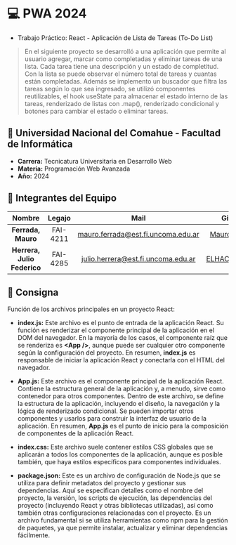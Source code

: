 # :computer: PWA 2024

- Trabajo Práctico: React - Aplicación de Lista de Tareas (To-Do List)

> En el siguiente proyecto se desarrolló a una aplicación que permite al usuario agregar, marcar como completadas y eliminar tareas de una lista. Cada tarea tiene una descripción y un estado de completitud. Con la lista se puede observar el número total de tareas y cuantas están completadas. Además se implemento un buscador que filtra las tareas según lo que sea ingresado, se utilizó componentes reutilizables, el hook useState para almacenar el estado interno de las tareas, renderizado de listas con .map(), renderizado condicional y botones para cambiar el estado o eliminar tareas.

## :office: Universidad Nacional del Comahue - Facultad de Informática

- **Carrera:** Tecnicatura Universitaria en Desarrollo Web
- **Materia:** Programación Web Avanzada
- **Año:** 2024

## :muscle: Integrantes del Equipo
| Nombre                              |  Legajo    | Mail                                     | GitHub                                                      |
|:-----------------------------------:|:----------:|:----------------------------------------:|:-----------------------------------------------------------:|
| **Ferrada, Mauro**                  | FAI-4211   | mauro.ferrada@est.fi.uncoma.edu.ar       | [MauroFerrada](https://github.com/MauroFerrada)             |
| **Herrera, Julio Federico**         | FAI-4285   | julio.herrera@est.fi.uncoma.edu.ar       | [ELHACHESALTA](https://github.com/ELHACHESALTA)             |

## :book: Consigna

Función de los archivos principales en un proyecto React:

- **index.js:** Este archivo es el punto de entrada de la aplicación React. Su función es renderizar el componente principal de la aplicación en el DOM del navegador. En la mayoría de los casos, el componente raíz que se renderiza es **\<App \/>**, aunque puede ser cualquier otro componente según la configuración del proyecto. En resumen, **index.js** es responsable de iniciar la aplicación React y conectarla con el HTML del navegador.

- **App.js:** Este archivo es el componente principal de la aplicación React. Contiene la estructura general de la aplicación y, a menudo, sirve como contenedor para otros componentes. Dentro de este archivo, se define la estructura de la aplicación, incluyendo el diseño, la navegación y la lógica de renderizado condicional. Se pueden importar otros componentes y usarlos para construir la interfaz de usuario de la aplicación. En resumen, **App.js** es el punto de inicio para la composición de componentes de la aplicación React.

- **index.css:** Este archivo suele contener estilos CSS globales que se aplicarán a todos los componentes de la aplicación, aunque es posible también, que haya estilos específicos para componentes individuales.

- **package.json:** Este es un archivo de configuración de Node.js que se utiliza para definir metadatos del proyecto y gestionar sus dependencias. Aquí se especifican detalles como el nombre del proyecto, la versión, los scripts de ejecución, las dependencias del proyecto (incluyendo React y otras bibliotecas utilizadas), así como también otras configuraciones relacionadas con el proyecto. Es un archivo fundamental si se utiliza herramientas como npm para la gestión de paquetes, ya que permite instalar, actualizar y eliminar dependencias fácilmente.